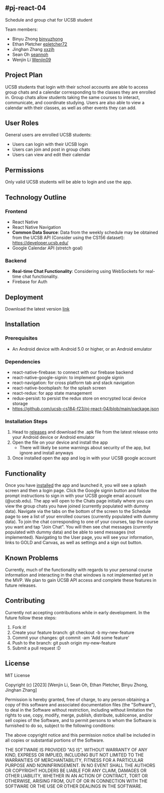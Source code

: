 #pj-react-04 
-----
Schedule and group chat for UCSB student

Team members: 
* Binyu Zhong 
  [binyuzhong](<https://github.com/binyuzhong>)
* Ethan Pletcher
  [epletcher72](<https://github.com/epletcher72>)
* Jinghan Zhang
  [xxzjh](<https://github.com/xxzjh>)
* Sean Oh
  [seannoh](<https://github.com/seannoh>)
* Wenjin Li
  [Wenjin09](<https://github.com/Wenjin09>)

## Project Plan

UCSB students that login with their school accounts are able to access group chats and a calendar corresponding to the classes they are enrolled in. Group chats allow students taking the same courses to interact, communicate, and coordinate studying. Users are also able to view a calendar with their classes, as well as other events they can add.

## User Roles

General users are enrolled UCSB students:
- Users can login with their UCSB login
- Users can join and post in group chats
- Users can view and edit their calendar

## Permissions

Only valid UCSB students will be able to login and use the app.

## Technology Outline

### Frontend
- React Native
- React Native Navigation
- **Common Data Source**: Data from the weekly schedule may be obtained from the UCSB API (Consider using the CS156 dataset): https://developer.ucsb.edu/
- Google Calendar API (stretch goal)


### Backend
- **Real-time Chat Functionality**: Considering using WebSockets for real-time chat functionality.
- Firebase for Auth

## Deployment
Download the latest version [link](https://github.com/ucsb-cs184-f23/pj-react-04/releases)

## Installation
### Prerequisites
- An Android device with Android 5.0 or higher, or an Android emulator

### Dependencies
- react-native-firebase: to connect with our firebase backend
- react-native-google-signin: to implement google signin
- react-navigation: for cross platform tab and stack navigation
- react-native-bootsplash: for the splash screen
- react-redux: for app state management
- redux-persist: to persist the redux store on encrypted local device storage
- https://github.com/ucsb-cs184-f23/pj-react-04/blob/main/package.json

### Installation Steps
1. Head to [releases](https://github.com/ucsb-cs184-f23/pj-react-04/releases) and download the .apk file from the latest release onto your Android device or Android emulator
2. Open the file on your device and install the app
   - There will likely be some warnings about security of the app, but ignore and install anyways
3. Once installed open the app and log in with your UCSB google account

## Functionality
Once you have [installed](https://github.com/ucsb-cs184-f23/pj-react-04/edit/main/README.md#installation) the app and launched it, you will see a splash screen and then a login page. Click the Google signin button and follow the prompt instructions to sign in with your UCSB google email account (@ucsb.edu). The app will open to the Chats page initially where you can view the group chats you have joined (currently populated with dummy data). Navigate via the tabs on the bottom of the screen to the Schedule page to see a list of your enrolled courses (currently populated with dummy data). To join the chat corresponding to one of your courses, tap the course you want and tap "Join Chat". You will then see chat messages (currently populated with dummy data) and be able to send messages (not implemented). Navigating to the User page, you will see your information, links to GOLD and Canvas, as well as settings and a sign out button. 

## Known Problems
Currently, much of the functionality with regards to your personal course information and interacting in the chat windows is not implemented yet in the MVP. We plan to gain UCSB API access and complete these features in future releases.

## Contributing
Currently not accepting contributions while in early development. In the future follow these steps:
1. Fork it!
2. Create your feature branch: git checkout -b my-new-feature
3. Commit your changes: git commit -am 'Add some feature'
4. Push to the branch: git push origin my-new-feature
5. Submit a pull request :D


## License
MIT License

Copyright (c) [2023] [Wenjin Li, Sean Oh, Ethan Pletcher, Binyu Zhong, Jinghan Zhang]

Permission is hereby granted, free of charge, to any person obtaining a copy
of this software and associated documentation files (the "Software"), to deal
in the Software without restriction, including without limitation the rights
to use, copy, modify, merge, publish, distribute, sublicense, and/or sell
copies of the Software, and to permit persons to whom the Software is
furnished to do so, subject to the following conditions:

The above copyright notice and this permission notice shall be included in all
copies or substantial portions of the Software.

THE SOFTWARE IS PROVIDED "AS IS", WITHOUT WARRANTY OF ANY KIND, EXPRESS OR
IMPLIED, INCLUDING BUT NOT LIMITED TO THE WARRANTIES OF MERCHANTABILITY,
FITNESS FOR A PARTICULAR PURPOSE AND NONINFRINGEMENT. IN NO EVENT SHALL THE
AUTHORS OR COPYRIGHT HOLDERS BE LIABLE FOR ANY CLAIM, DAMAGES OR OTHER
LIABILITY, WHETHER IN AN ACTION OF CONTRACT, TORT OR OTHERWISE, ARISING FROM,
OUT OF OR IN CONNECTION WITH THE SOFTWARE OR THE USE OR OTHER DEALINGS IN THE
SOFTWARE.
